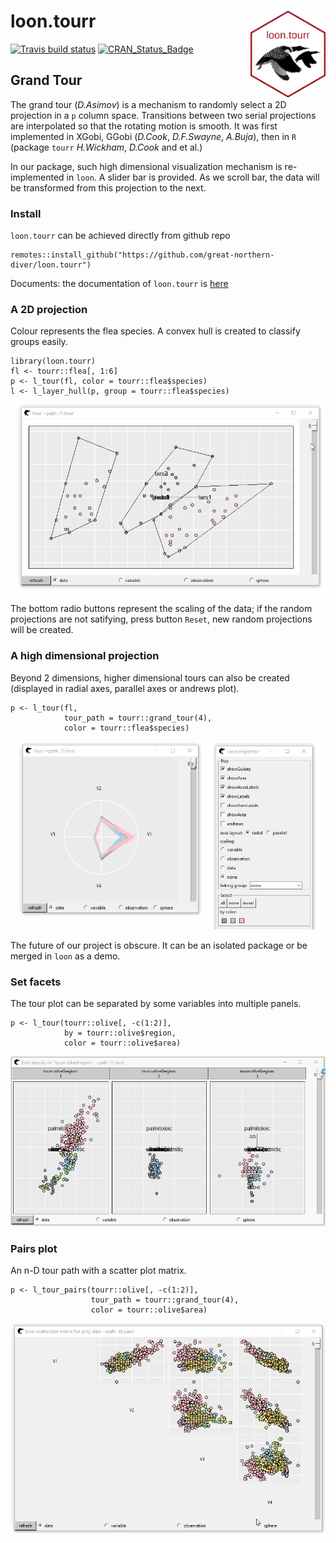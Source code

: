 # loon.tourr <img src="man/figures/logo.png" align="right" width="120" />

[![Travis build status](https://api.travis-ci.org/great-northern-diver/loon.tourr.svg?branch=master)](https://travis-ci.org/great-northern-diver/loon.tourr)
[![CRAN\_Status\_Badge](http://www.r-pkg.org/badges/version/loon.tourr)](https://cran.r-project.org/package=loon.tourr)

## Grand Tour

The grand tour (*D.Asimov*) is a mechanism to randomly select a 2D projection in a `p` column space. Transitions between two serial projections are interpolated so that the rotating motion is smooth. It was first implemented in XGobi, GGobi (*D.Cook*, *D.F.Swayne*, *A.Buja*), then in `R` (package `tourr` *H.Wickham*, *D.Cook* and et al.)

In our package, such high dimensional visualization mechanism is re-implemented in `loon`. A slider bar is provided. As we scroll bar, the data will be transformed from this projection to the next.

### Install

`loon.tourr` can be achieved directly from github repo

```
remotes::install_github("https://github.com/great-northern-diver/loon.tourr")
```

Documents: the documentation of `loon.tourr` is [here](https://great-northern-diver.github.io/loon.tourr/)

### A 2D projection

Colour represents the flea species. A convex hull is created to classify groups easily. 

```
library(loon.tourr)
fl <- tourr::flea[, 1:6]
p <- l_tour(fl, color = tourr::flea$species)
l <- l_layer_hull(p, group = tourr::flea$species)
```

![](man/figures/tour2D.gif)

The bottom radio buttons represent the scaling of the data; if the random projections are not satifying, press button `Reset`, new random projections will be created.

### A high dimensional projection

Beyond 2 dimensions, higher dimensional tours can also be created (displayed in radial axes, parallel axes or andrews plot). 

```
p <- l_tour(fl,
            tour_path = tourr::grand_tour(4),
            color = tourr::flea$species)
```

![](man/figures/tour4D.gif)

The future of our project is obscure. It can be an isolated package or be merged in `loon` as a demo.

### Set facets

The tour plot can be separated by some variables into multiple panels. 

```
p <- l_tour(tourr::olive[, -c(1:2)],
            by = tourr::olive$region,
            color = tourr::olive$area)
```

![](man/figures/facets.gif)

### Pairs plot

An n-D tour path with a scatter plot matrix.

```
p <- l_tour_pairs(tourr::olive[, -c(1:2)],
                  tour_path = tourr::grand_tour(4),
                  color = tourr::olive$area)
```

![](man/figures/pairs.gif)



